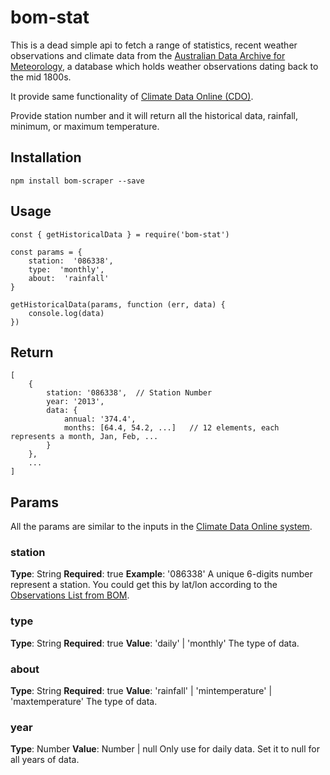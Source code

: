 ﻿# bom-stat

This is a dead simple api to fetch a range of statistics, recent weather observations and climate data from the [Australian Data Archive for Meteorology](http://www.bom.gov.au/climate/cdo/images/about/ADAM.pdf), a database which holds weather observations dating back to the mid 1800s. 

It provide same functionality of [Climate Data Online (CDO)](http://www.bom.gov.au/climate/data/index.shtml).

Provide station number and it will return all the historical data, rainfall, minimum, or maximum temperature.


## Installation
```
npm install bom-scraper --save
```


## Usage
```
const { getHistoricalData } = require('bom-stat')

const params = {
	station:  '086338',
	type:  'monthly',
	about:  'rainfall'
}

getHistoricalData(params, function (err, data) {
	console.log(data)
})
```
## Return 
```
[
	{
	    station: '086338',	// Station Number
	    year: '2013',
	    data: { 
		    annual: '374.4', 
		    months: [64.4, 54.2, ...]	// 12 elements, each represents a month, Jan, Feb, ...
		}
	},
	...
]
```
## Params
All the params are similar to the inputs in the [Climate Data Online system]([http://www.bom.gov.au/climate/data/index.shtml](http://www.bom.gov.au/catalogue/data-feeds.shtml)).

### station
**Type**: String
**Required**: true
**Example**: '086338'
A unique 6-digits number represent a station. You could get this by lat/lon according to the [Observations List from BOM]([http://www.bom.gov.au/catalogue/data-feeds.shtml](http://www.bom.gov.au/catalogue/data-feeds.shtml)).

### type
**Type**: String
**Required**: true
**Value**: 'daily' | 'monthly'
The type of data.

### about
**Type**: String
**Required**: true
**Value**: 'rainfall' | 'mintemperature' | 'maxtemperature'
The type of data.

### year
**Type**: Number
**Value**: Number | null
Only use for daily data. Set it to null for all years of data.

